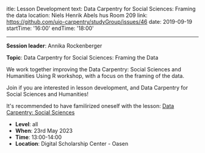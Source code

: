 itle: Lesson Development
text: Data Carpentry for Social Sciences: Framing the data
location: Niels Henrik Abels hus Room 209
link: https://github.com/uio-carpentry/studyGroup/issues/46
date: 2019-09-19
startTime: '16:00'
endTime: '18:00'

---

**Session leader**: Annika Rockenberger

**Topic**: Data Carpentry for Social Sciences: Framing the Data

We work together improving the Data Carpentry: Social Sciences and Humanities Using R workshop, with a focus on the framing of the data. 

Join if you are interested in lesson development, and Data Carpentry for Social Sciences and Humanities!

It's recommended to have familirized oneself with the lesson: [Data Carpentry: Social Sciences](https://datacarpentry.org/lessons/#social-science-curriculum)

- **Level**: all 
- **When**: 23rd May 2023
- **Time**: 13:00-14:00
- **Location**:  Digital Scholarship Center - Oasen
